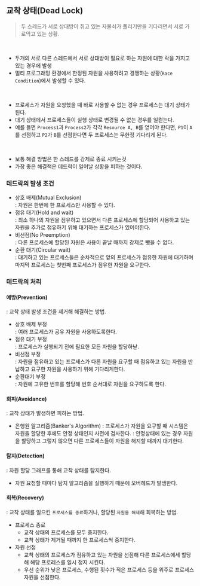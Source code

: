 ## 교착 상태(Dead Lock)
> 두 스레드가 서로 상대방이 쥐고 있는 자물쇠가 풀리기만을 기다리면서 서로 가로막고 있는 상황.

<br>

- 두개의 서로 다른 스레드에서 서로 상대방이 필요로 하는 자원에 대한 락을 가지고 있는 경우에 발생
- 멀티 프로그래밍 환경에서 한정된 자원을 사용하려고 경쟁하는 상황(`Race Condition`)에서 발생할 수 있다. 

 <br>

- 프로세스가 자원을 요청했을 때 바로 사용할 수 없는 경우 프로세스는 대기 상태가 된다.  
- 대기 상태에서 프로세스들이 실행 상태로 변경될 수 없는 경우를 일컫는다. 
- 예를 들면 `Process1`과 `Process2`가 각각 `Resource A, B`를 얻어야 한다면, `P1`이 `A`를 선점하고 `P2`가 `B`를 선점한다면 두 프로세스는 무한정 기다리게 된다. 

<br>

- 보통 해결 방법은 한 스레드를 강제로 종료 시키는것
- 가장 좋은 해결책은 데드락이 일어날 상황을 피하는 것이다. 

### 데드락의 발생 조건
- 상호 배제(Mutual Exclusion)  
 : 자원은 한번에 한 프로세스만 사용할 수 있다.
- 점유 대기(Hold and wait)  
 : 최소 하나의 자원을 점유하고 있으면서 다른 프로세스에 할당되어 사용하고 있는 자원을 추가로 점유하기 위해 대기하는 프로세스가 있어야한다. 
- 비선점(No Preemption)  
 : 다른 프로세스에 할당된 자원은 사용이 끝날 때까지 강제로 뺏을 수 없다.
- 순환 대기(Circular wait)  
 : 대기하고 있는 프로세스들은 순차적으로 앞의 프로세스가 점유한 자원에 대기하며 마지막 프로세스는 첫번째 프로세스가 점유한 자원을 요구한다. 

### 데드락의 처리
#### 예방(Prevention)
: 교착 상태 발생 조건을 제거해 해결하는 방법.  

- 상호 배제 부정  
 : 여러 프로세스가 공유 자원을 사용하도록한다.
- 점유 대기 부정  
 : 프로세스가 실행되기 전에 필요한 모든 자원을 할당하낟.
- 비선점 부정  
 : 자원을 점유하고 있는 프로세스가 다른 자원을 요구할 때 점유하고 있는 자원을 반납하고 요구한 자원을 사용하기 위해 기다리게한다. 
- 순환대기 부정  
 : 자원에 고유한 번호를 할당해 번호 순서대로 자원을 요구하도록 한다. 

#### 회피(Avoidance) 
: 교착 상태가 발생하면 피하는 방법.

- 은행원 알고리즘(Banker's Algorithm)
: 프로세스가 자원을 요구할 때 시스템은 자원을 할당한 후에도 안정 상태인지 사전에 검사한다.
: 안정상태에 있는 경우 자원을 할당하고 그렇지 않으면 다른 프로세스들이 자원을 해지할 때까지 대기한다.

#### 탐지(Detection)
: 자원 할당 그래프를 통해 교착 상태를 탐지한다.

- 자원 요청할 때마다 탐지 알고리즘을 실행하기 때문에 오버헤드가 발생한다. 

#### 회복(Recovery)
: 교착 상태를 일으킨 `프로세스를 종료`하거나, 할당된 `자원을 해제`해 회복하는 방법.

- 프로세스 종료
    - 교착 상태의 프로세스를 모두 중지한다.
    - 교착 상태가 제거될 때까지 한 프로세스씩 중지한다.
- 자원 선점
    - 교착 상태의 프로세스가 점유하고 있는 자원을 선점해 다른 프로세스에세 할당해 해당 프로레스를 일시 정지 시킨다.
    - 우선 순위가 낮은 프로세스, 수행된 횟수가 적은 프로세스 등을 위주로 프로세스 자원을 선점한다. 